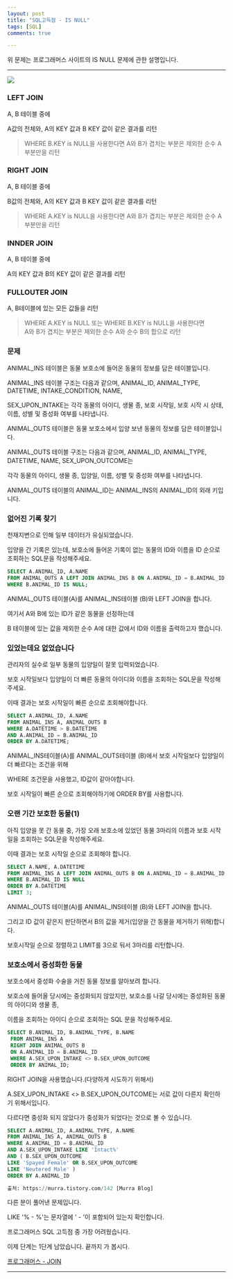 ```yaml
---
layout: post
title: "SQL고득점 - IS NULL"
tags: [SQL]
comments: true

---
```


위 문제는 프로그래머스 사이트의 IS NULL 문제에 관한 설명입니다.<br>

---

<img src = "https://t1.daumcdn.net/cfile/tistory/99219C345BE91A7E32" >

### LEFT JOIN

A, B 테이블 중에

A값의 전체와, A의 KEY 값과 B KEY 값이 같은 결과를 리턴

> WHERE B.KEY is NULL을 사용한다면 A와 B가 겹치는 부분은 제외한 순수 A 부분만을 리턴

### RIGHT JOIN

A, B 테이블 중에

B값의 전체와, A의 KEY 값과 B KEY 값이 같은 결과를 리턴

> WHERE A.KEY is NULL을 사용한다면 A와 B가 겹치는 부분은 제외한 순수 A 부분만을 리턴

### INNDER JOIN

A, B 테이블 중에

A의 KEY 값과 B의 KEY 값이 같은 결과를 리턴

### FULLOUTER JOIN

A, B테이블에 있는 모든 값들을 리턴

> WHERE A.KEY is NULL 또는 WHERE B.KEY is NULL을 사용한다면 <br>
A와 B가 겹치는 부분은 제외한 순수 A와 순수 B의 합으로 리턴

### 문제

ANIMAL_INS 테이블은 동물 보호소에 들어온 동물의 정보를 담은 테이블입니다.

ANIMAL_INS 테이블 구조는 다음과 같으며, ANIMAL_ID, ANIMAL_TYPE, DATETIME, INTAKE_CONDITION, NAME,

SEX_UPON_INTAKE는 각각 동물의 아이디, 생물 종, 보호 시작일, 보호 시작 시 상태, 이름, 성별 및 중성화 여부를 나타냅니다.

ANIMAL_OUTS 테이블은 동물 보호소에서 입양 보낸 동물의 정보를 담은 테이블입니다.

ANIMAL_OUTS 테이블 구조는 다음과 같으며, ANIMAL_ID, ANIMAL_TYPE, DATETIME, NAME, SEX_UPON_OUTCOME는 

각각 동물의 아이디, 생물 종, 입양일, 이름, 성별 및 중성화 여부를 나타냅니다.

ANIMAL_OUTS 테이블의 ANIMAL_ID는 ANIMAL_INS의 ANIMAL_ID의 외래 키입니다.

### 없어진 기록 찾기

천재지변으로 인해 일부 데이터가 유실되었습니다.

입양을 간 기록은 있는데, 보호소에 들어온 기록이 없는 동물의 ID와 이름을 ID 순으로 조회하는 SQL문을 작성해주세요.

```SQL
SELECT A.ANIMAL_ID, A.NAME
FROM ANIMAL_OUTS A LEFT JOIN ANIMAL_INS B ON A.ANIMAL_ID = B.ANIMAL_ID
WHERE B.ANIMAL_ID IS NULL;
```
ANIMAL_OUTS 테이블(A)를 ANIMAL_INS테이블 (B)와 LEFT JOIN을 합니다.

여기서 A와 B에 있는 ID가 같은 동물을 선정하는데 

B 테이블에 있는 값을 제외한 순수 A에 대한 값에서 ID와 이름을 출력하고자 했습니다.

### 있었는데요 없었습니다

관리자의 실수로 일부 동물의 입양일이 잘못 입력되었습니다.

보호 시작일보다 입양일이 더 빠른 동물의 아이디와 이름을 조회하는 SQL문을 작성해주세요.

이때 결과는 보호 시작일이 빠른 순으로 조회해야합니다.

```SQL
SELECT A.ANIMAL_ID, A.NAME
FROM ANIMAL_INS A, ANIMAL_OUTS B
WHERE A.DATETIME > B.DATETIME
AND A.ANIMAL_ID = B.ANIMAL_ID
ORDER BY A.DATETIME;
```
ANIMAL_INS테이블(A)를 ANIMAL_OUTS테이블 (B)에서 보호 시작일보다 입양일이 더 빠르다는 조건을 위해

WHERE 조건문을 사용했고, ID값이 같아야합니다.

보호 시작일이 빠른 순으로 조회해야하기에 ORDER BY를 사용합니다.

### 오랜 기간 보호한 동물(1)

아직 입양을 못 간 동물 중, 가장 오래 보호소에 있었던 동물 3마리의 이름과 보호 시작일을 조회하는 SQL문을 작성해주세요.

이때 결과는 보호 시작일 순으로 조회해야 합니다.

```SQL
SELECT A.NAME, A.DATETIME
FROM ANIMAL_INS A LEFT JOIN ANIMAL_OUTS B ON A.ANIMAL_ID = B.ANIMAL_ID
WHERE B.ANIMAL_ID IS NULL
ORDER BY A.DATETIME
LIMIT 3;
```

ANIMAL_OUTS 테이블(A)를 ANIMAL_INS테이블 (B)와 LEFT JOIN을 합니다.

그리고 ID 값이 같은지 판단하면서 B의 값을 제거(입양을 간 동물을 제거하기 위해)합니다.

보호시작일 순으로 정렬하고 LIMIT를 3으로 둬서 3마리를 리턴합니다.

### 보호소에서 중성화한 동물

보호소에서 중성화 수술을 거친 동물 정보를 알아보려 합니다.

보호소에 들어올 당시에는 중성화되지 않았지만, 보호소를 나갈 당시에는 중성화된 동물의 아이디와 생물 종,

이름을 조회하는 아이디 순으로 조회하는 SQL 문을 작성해주세요.

```SQL
SELECT B.ANIMAL_ID, B.ANIMAL_TYPE, B.NAME
 FROM ANIMAL_INS A
 RIGHT JOIN ANIMAL_OUTS B 
 ON A.ANIMAL_ID = B.ANIMAL_ID
 WHERE A.SEX_UPON_INTAKE <> B.SEX_UPON_OUTCOME
 ORDER BY ANIMAL_ID;
```

RIGHT JOIN을 사용했습니다.(다양하게 시도하기 위해서)

A.SEX_UPON_INTAKE <> B.SEX_UPON_OUTCOME는 서로 값이 다른지 확인하기 위해서입니다.

다르다면 중성화 되지 않았다가 중성화가 되었다는 것으로 볼 수 있습니다.

```SQL
SELECT A.ANIMAL_ID, A.ANIMAL_TYPE, A.NAME 
FROM ANIMAL_INS A, ANIMAL_OUTS B 
WHERE A.ANIMAL_ID = B.ANIMAL_ID 
AND A.SEX_UPON_INTAKE LIKE 'Intact%' 
AND ( B.SEX_UPON_OUTCOME 
LIKE 'Spayed Female' OR B.SEX_UPON_OUTCOME 
LIKE 'Neutered Male' ) 
ORDER BY A.ANIMAL_ID

출처: https://murra.tistory.com/142 [Murra Blog]
```
다른 분이 풀어낸 문제입니다.

LIKE '% - %'는 문자열에 ' - '이 포함되어 있는지 확인합니다.

프로그래머스 SQL 고득점 중 가장 어려웠습니다.

이제 단계는 1단계 남았습니다. 끝까지 가 봅시다.

<a href = "https://programmers.co.kr/learn/courses/30/parts/17046">프로그래머스 - JOIN</a>

---
